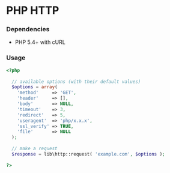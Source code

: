 PHP HTTP
========

### Dependencies

- PHP 5.4+ with cURL

### Usage

```php
<?php
  
  // available options (with their default values)
  $options = array(
    'method'     => 'GET',
    'header'     => [],
    'body'       => NULL,
    'timeout'    => 3,
    'redirect'   => 5,
    'useragent'  => 'php/x.x.x',
    'ssl_verify' => TRUE,
    'file'       => NULL
  );
  
  // make a request
  $response = lib\http::request( 'example.com', $options );
  
?>
```